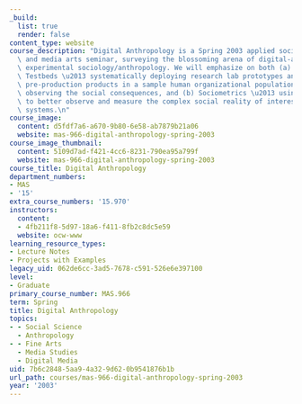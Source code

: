 ```yaml
---
_build:
  list: true
  render: false
content_type: website
course_description: "Digital Anthropology is a Spring 2003 applied social science\
  \ and media arts seminar, surveying the blossoming arena of digital-artifact enabled\
  \ experimental sociology/anthropology. We will emphasize on both (a) Technology\
  \ Testbeds \u2013 systematically deploying research lab prototypes and corporate\
  \ pre-production products in a sample human organizational population and carefully\
  \ observing the social consequences, and (b) Sociometrics \u2013 using digital artifacts\
  \ to better observe and measure the complex social reality of interesting human\
  \ systems.\n"
course_image:
  content: d5fdf7a6-a670-9b80-6e58-ab7879b21a06
  website: mas-966-digital-anthropology-spring-2003
course_image_thumbnail:
  content: 5109d7ad-f421-4cc6-8231-790ea95a799f
  website: mas-966-digital-anthropology-spring-2003
course_title: Digital Anthropology
department_numbers:
- MAS
- '15'
extra_course_numbers: '15.970'
instructors:
  content:
  - 4fb211f8-5d97-18a6-f411-8fb2c8dc5e59
  website: ocw-www
learning_resource_types:
- Lecture Notes
- Projects with Examples
legacy_uid: 062de6cc-3ad5-7678-c591-526e6e397100
level:
- Graduate
primary_course_number: MAS.966
term: Spring
title: Digital Anthropology
topics:
- - Social Science
  - Anthropology
- - Fine Arts
  - Media Studies
  - Digital Media
uid: 7b6c2848-5aa9-4a32-9d62-0b9541876b1b
url_path: courses/mas-966-digital-anthropology-spring-2003
year: '2003'
---
```

